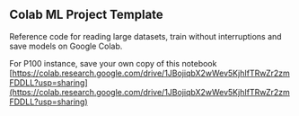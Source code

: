 ## Colab ML Project Template
Reference code for reading large datasets, train without interruptions and save models on Google Colab.

For P100 instance, save your own copy of this notebook [https://colab.research.google.com/drive/1JBojiqbX2wWev5KjhIfTRwZr2zmFDDLL?usp=sharing](https://colab.research.google.com/drive/1JBojiqbX2wWev5KjhIfTRwZr2zmFDDLL?usp=sharing)
